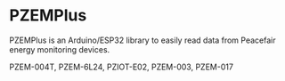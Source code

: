 # PZEMPlus
PZEMPlus is an Arduino/ESP32 library to easily read data from Peacefair energy monitoring devices.

PZEM-004T, PZEM-6L24, PZIOT-E02, PZEM-003, PZEM-017